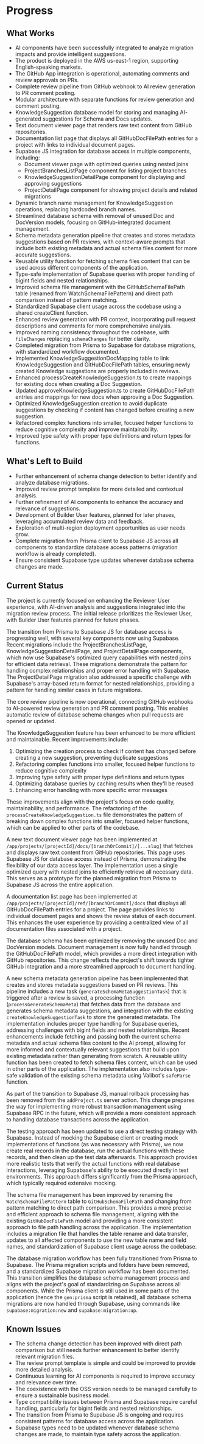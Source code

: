 # Progress

## What Works

- AI components have been successfully integrated to analyze migration impacts and provide intelligent suggestions.
- The product is deployed in the AWS us-east-1 region, supporting English-speaking markets.
- The GitHub App integration is operational, automating comments and review approvals on PRs.
- Complete review pipeline from GitHub webhook to AI review generation to PR comment posting.
- Modular architecture with separate functions for review generation and comment posting.
- KnowledgeSuggestion database model for storing and managing AI-generated suggestions for Schema and Docs updates.
- Text document viewer page that renders raw text content from GitHub repositories.
- Documentation list page that displays all GitHubDocFilePath entries for a project with links to individual document pages.
- Supabase JS integration for database access in multiple components, including:
  - Document viewer page with optimized queries using nested joins
  - ProjectBranchesListPage component for listing project branches
  - KnowledgeSuggestionDetailPage component for displaying and approving suggestions
  - ProjectDetailPage component for showing project details and related migrations
- Dynamic branch name management for KnowledgeSuggestion operations, replacing hardcoded branch names.
- Streamlined database schema with removal of unused Doc and DocVersion models, focusing on GitHub-integrated document management.
- Schema metadata generation pipeline that creates and stores metadata suggestions based on PR reviews, with context-aware prompts that include both existing metadata and actual schema files content for more accurate suggestions.
- Reusable utility function for fetching schema files content that can be used across different components of the application.
- Type-safe implementation of Supabase queries with proper handling of bigint fields and nested relationships.
- Improved schema file management with the GitHubSchemaFilePath table (renamed from WatchSchemaFilePattern) and direct path comparison instead of pattern matching.
- Standardized Supabase client usage across the codebase using a shared createClient function.
- Enhanced review generation with PR context, incorporating pull request descriptions and comments for more comprehensive analysis.
- Improved naming consistency throughout the codebase, with `fileChanges` replacing `schemaChanges` for better clarity.
- Completed migration from Prisma to Supabase for database migrations, with standardized workflow documented.
- Implemented KnowledgeSuggestionDocMapping table to link KnowledgeSuggestion and GitHubDocFilePath tables, ensuring newly created Knowledge suggestions are properly included in reviews.
- Enhanced processCreateKnowledgeSuggestion.ts to create mappings for existing docs when creating a Doc Suggestion.
- Updated approveKnowledgeSuggestion.ts to create GitHubDocFilePath entries and mappings for new docs when approving a Doc Suggestion.
- Optimized KnowledgeSuggestion creation to avoid duplicate suggestions by checking if content has changed before creating a new suggestion.
- Refactored complex functions into smaller, focused helper functions to reduce cognitive complexity and improve maintainability.
- Improved type safety with proper type definitions and return types for functions.

## What's Left to Build

- Further enhancement of schema change detection to better identify and analyze database migrations.
- Improved review prompt template for more detailed and contextual analysis.
- Further refinement of AI components to enhance the accuracy and relevance of suggestions.
- Development of Builder User features, planned for later phases, leveraging accumulated review data and feedback.
- Exploration of multi-region deployment opportunities as user needs grow.
- Complete migration from Prisma client to Supabase JS across all components to standardize database access patterns (migration workflow is already completed).
- Ensure consistent Supabase type updates whenever database schema changes are made.

## Current Status

The project is currently focused on enhancing the Reviewer User experience, with AI-driven analysis and suggestions integrated into the migration review process. The initial release prioritizes the Reviewer User, with Builder User features planned for future phases.

The transition from Prisma to Supabase JS for database access is progressing well, with several key components now using Supabase. Recent migrations include the ProjectBranchesListPage, KnowledgeSuggestionDetailPage, and ProjectDetailPage components, which now use Supabase's optimized query capabilities with nested joins for efficient data retrieval. These migrations demonstrate the pattern for handling complex relationships and proper error handling with Supabase. The ProjectDetailPage migration also addressed a specific challenge with Supabase's array-based return format for nested relationships, providing a pattern for handling similar cases in future migrations.

The core review pipeline is now operational, connecting GitHub webhooks to AI-powered review generation and PR comment posting. This enables automatic review of database schema changes when pull requests are opened or updated.

The KnowledgeSuggestion feature has been enhanced to be more efficient and maintainable. Recent improvements include:

1. Optimizing the creation process to check if content has changed before creating a new suggestion, preventing duplicate suggestions
2. Refactoring complex functions into smaller, focused helper functions to reduce cognitive complexity
3. Improving type safety with proper type definitions and return types
4. Optimizing database queries by caching results when they'll be reused
5. Enhancing error handling with more specific error messages

These improvements align with the project's focus on code quality, maintainability, and performance. The refactoring of the `processCreateKnowledgeSuggestion.ts` file demonstrates the pattern of breaking down complex functions into smaller, focused helper functions, which can be applied to other parts of the codebase.

A new text document viewer page has been implemented at `/app/projects/[projectId]/docs/[branchOrCommit]/[...slug]` that fetches and displays raw text content from GitHub repositories. This page uses Supabase JS for database access instead of Prisma, demonstrating the flexibility of our data access layer. The implementation uses a single optimized query with nested joins to efficiently retrieve all necessary data. This serves as a prototype for the planned migration from Prisma to Supabase JS across the entire application.

A documentation list page has been implemented at `/app/projects/[projectId]/ref/[branchOrCommit]/docs` that displays all GitHubDocFilePath entries for a project. The page provides links to individual document pages and shows the review status of each document. This enhances the user experience by providing a centralized view of all documentation files associated with a project.

The database schema has been optimized by removing the unused Doc and DocVersion models. Document management is now fully handled through the GitHubDocFilePath model, which provides a more direct integration with GitHub repositories. This change reflects the project's shift towards tighter GitHub integration and a more streamlined approach to document handling.

A new schema metadata generation pipeline has been implemented that creates and stores metadata suggestions based on PR reviews. This pipeline includes a new task (`generateSchemaMetaSuggestionTask`) that is triggered after a review is saved, a processing function (`processGenerateSchemaMeta`) that fetches data from the database and generates schema metadata suggestions, and integration with the existing `createKnowledgeSuggestionTask` to store the generated metadata. The implementation includes proper type handling for Supabase queries, addressing challenges with bigint fields and nested relationships. Recent enhancements include fetching and passing both the current schema metadata and actual schema files content to the AI prompt, allowing for more informed and contextually relevant suggestions that build upon existing metadata rather than generating from scratch. A reusable utility function has been created to fetch schema files content, which can be used in other parts of the application. The implementation also includes type-safe validation of the existing schema metadata using Valibot's `safeParse` function.

As part of the transition to Supabase JS, manual rollback processing has been removed from the `addProject.ts` server action. This change prepares the way for implementing more robust transaction management using Supabase RPC in the future, which will provide a more consistent approach to handling database transactions across the application.

The testing approach has been updated to use a direct testing strategy with Supabase. Instead of mocking the Supabase client or creating mock implementations of functions (as was necessary with Prisma), we now create real records in the database, run the actual functions with these records, and then clean up the test data afterwards. This approach provides more realistic tests that verify the actual functions with real database interactions, leveraging Supabase's ability to be executed directly in test environments. This approach differs significantly from the Prisma approach, which typically required extensive mocking.

The schema file management has been improved by renaming the `WatchSchemaFilePattern` table to `GitHubSchemaFilePath` and changing from pattern matching to direct path comparison. This provides a more precise and efficient approach to schema file management, aligning with the existing `GitHubDocFilePath` model and providing a more consistent approach to file path handling across the application. The implementation includes a migration file that handles the table rename and data transfer, updates to all affected components to use the new table name and field names, and standardization of Supabase client usage across the codebase.

The database migration workflow has been fully transitioned from Prisma to Supabase. The Prisma migration scripts and folders have been removed, and a standardized Supabase migration workflow has been documented. This transition simplifies the database schema management process and aligns with the project's goal of standardizing on Supabase across all components. While the Prisma client is still used in some parts of the application (hence the `gen:prisma` script is retained), all database schema migrations are now handled through Supabase, using commands like `supabase:migration:new` and `supabase:migration:up`.

## Known Issues

- The schema change detection has been improved with direct path comparison but still needs further enhancement to better identify relevant migration files.
- The review prompt template is simple and could be improved to provide more detailed analysis.
- Continuous learning for AI components is required to improve accuracy and relevance over time.
- The coexistence with the OSS version needs to be managed carefully to ensure a sustainable business model.
- Type compatibility issues between Prisma and Supabase require careful handling, particularly for bigint fields and nested relationships.
- The transition from Prisma to Supabase JS is ongoing and requires consistent patterns for database access across the application.
- Supabase types need to be updated whenever database schema changes are made, to maintain type safety across the application.
